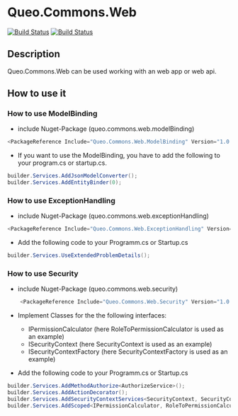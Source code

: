 # Queo.Commons.Web

[![Build Status](https://dev.azure.com/queo-commons/Commons-OpenSource/_apis/build/status%2FqueoGmbH.csharp-commons.web?branchName=main)](https://dev.azure.com/queo-commons/Commons-OpenSource/_build/latest?definitionId=2&branchName=main) [![Build Status](https://dev.azure.com/queo-commons/Commons-OpenSource/_apis/build/status%2FqueoGmbH.csharp-commons.web?branchName=develop)](https://dev.azure.com/queo-commons/Commons-OpenSource/_build/latest?definitionId=2&branchName=develop)

## Description
Queo.Commons.Web can be used working with an web app or web api.

## How to use it
### How to use ModelBinding
- include Nuget-Package (queo.commons.web.modelBinding)

```csharp
<PackageReference Include="Queo.Commons.Web.ModelBinding" Version="1.0.1" />
```

- If you want to use the ModelBinding, you have to add the following to your program.cs or startup.cs.

```csharp
builder.Services.AddJsonModelConverter();
builder.Services.AddEntityBinder(0);
```

### How to use ExceptionHandling
- include Nuget-Package (queo.commons.web.exceptionHandling)

```csharp
<PackageReference Include="Queo.Commons.Web.ExceptionHandling" Version="1.0.1" />
```

- Add the following code to your Programm.cs or Startup.cs

```csharp
builder.Services.UseExtendedProblemDetails();
```

### How to use Security

- include Nuget-Package (queo.commons.web.security)

```csharp
    <PackageReference Include="Queo.Commons.Web.Security" Version="1.0.2" />
```

- Implement Classes for the the following interfaces:
	- IPermissionCalculator (here RoleToPermissionCalculator is used as an example)
	- ISecurityContext (here SecurityContext is used as an example)
	- ISecurityContextFactory (here SecurityContextFactory is used as an example)

- Add the following code to your Programm.cs or Startup.cs

```csharp
builder.Services.AddMethodAuthorize<AuthorizeService>();
builder.Services.AddActionDecorator();
builder.Services.AddSecurityContextServices<SecurityContext, SecurityContextFactory>();
builder.Services.AddScoped<IPermissionCalculator, RoleToPermissionCalculator>();
```